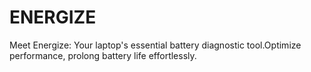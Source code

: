# ENERGIZE

Meet Energize: Your laptop's essential battery diagnostic tool.Optimize performance, prolong battery life effortlessly.
